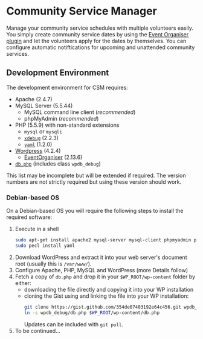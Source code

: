 Community Service Manager
=========================

Manage your community service schedules with multiple volunteers easily.
You simply create community service dates by using the [Event Organiser
plugin][1] and let the volunteers apply for the dates by themselves. You can
configure automatic notiftications for upcoming and unattended community
services.


Development Environment
-----------------------

The development environment for CSM requires:

- Apache (2.4.7)
- MySQL Server (5.5.44)
    - MySQL command line client (_recommended_)
    - phpMyAdmin (_recommended_)
- PHP (5.5.9) with non-standard extensions
    - `mysql` or `mysqli`
    - [`xdebug`][2] (2.2.3)
    - [`yaml`][3] (1.2.0)
- [Wordpress][4] (4.2.4)
    - [EventOrganiser][1] (2.13.6)
- [`db.php`][5] (includes class `wpdb_debug`)

This list may be incomplete but will be extended if required. The version
numbers are not strictly required but using these version should work.


### Debian-based OS

On a Debian-based OS you will require the following steps to install the
required software:

1. Execute in a shell
   ```bash
   sudo apt-get install apache2 mysql-server mysql-client phpmyadmin php5 php5-cli php5-xdebug php-pear
   sudo pecl install yaml
   ```
2. Download WordPress and extract it into your web server's document root
   (usually this is `/var/www/`).
3. Configure Apache, PHP, MySQL and WordPress (more Details follow)
4. Fetch a copy of `db.php` and drop it in your `$WP_ROOT/wp-content` folder by
   either:
    - downloading the file directly and copying it into your WP installation
    - cloning the Gist using and linking the file into your WP
      installation:
      ```bash
      git clone https://gist.github.com/354de07403192e64c456.git wpdb_debug
      ln -s wpdb_debug/db.php $WP_ROOT/wp-content/db.php
      ```
      Updates can be included with `git pull`.
5. To be continued…


[1]: https://wordpress.org/plugins/event-organiser/ "Event Organiser Plugin on WordPress.org"
[2]: http://xdebug.org/ "Xdebug homepage"
[3]: http://php.net/manual/en/book.yaml.php "php.net: YAML Data Serialization"
[4]: https://wordpress.org/download/ "WordPress.org: Download WordPress"
[5]: https://gist.github.com/a-ludi/354de07403192e64c456 "Gist: db.php"

